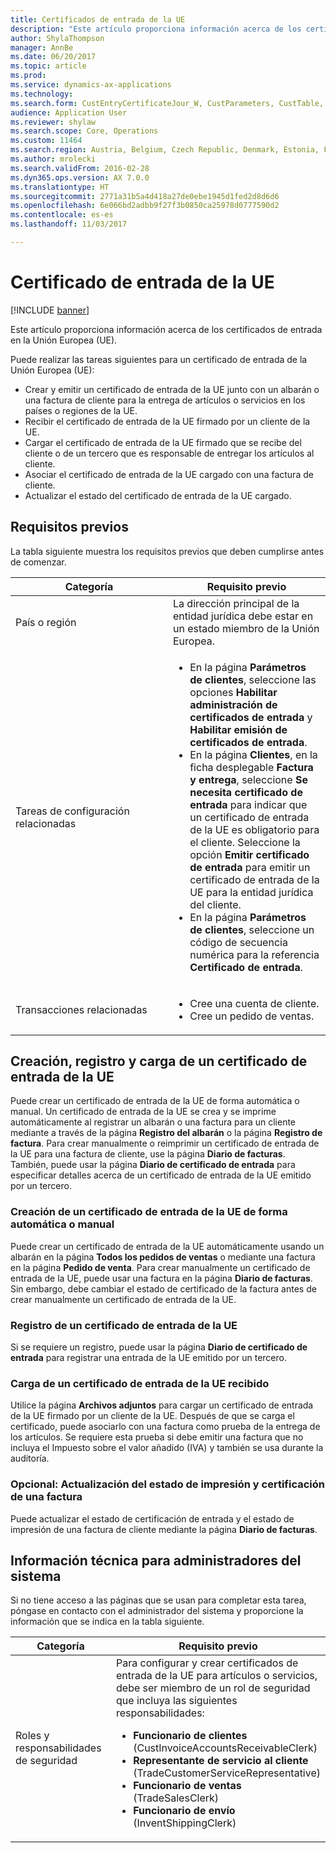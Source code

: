 ```yaml
---
title: Certificados de entrada de la UE
description: "Este artículo proporciona información acerca de los certificados de entrada en la Unión Europea (UE)."
author: ShylaThompson
manager: AnnBe
ms.date: 06/20/2017
ms.topic: article
ms.prod: 
ms.service: dynamics-ax-applications
ms.technology: 
ms.search.form: CustEntryCertificateJour_W, CustParameters, CustTable, SalesTable
audience: Application User
ms.reviewer: shylaw
ms.search.scope: Core, Operations
ms.custom: 11464
ms.search.region: Austria, Belgium, Czech Republic, Denmark, Estonia, Finland, France, Germany, Hungary, Ireland, Italy, Latvia, Lithuania, Netherlands, Poland, Spain, Sweden, United Kingdom
ms.author: mrolecki
ms.search.validFrom: 2016-02-28
ms.dyn365.ops.version: AX 7.0.0
ms.translationtype: HT
ms.sourcegitcommit: 2771a31b5a4d418a27de0ebe1945d1fed2d8d6d6
ms.openlocfilehash: 6e066bd2adbb9f27f3b0850ca25978d0777590d2
ms.contentlocale: es-es
ms.lasthandoff: 11/03/2017

---
```


# <a name="eu-entry-certificates"></a>Certificado de entrada de la UE

[!INCLUDE [banner](../includes/banner.md)]

Este artículo proporciona información acerca de los certificados de entrada en la Unión Europea (UE).

Puede realizar las tareas siguientes para un certificado de entrada de la Unión Europea (UE):

-   Crear y emitir un certificado de entrada de la UE junto con un albarán o una factura de cliente para la entrega de artículos o servicios en los países o regiones de la UE.
-   Recibir el certificado de entrada de la UE firmado por un cliente de la UE.
-   Cargar el certificado de entrada de la UE firmado que se recibe del cliente o de un tercero que es responsable de entregar los artículos al cliente.
-   Asociar el certificado de entrada de la UE cargado con una factura de cliente.
-   Actualizar el estado del certificado de entrada de la UE cargado.

## <a name="prerequisites"></a>Requisitos previos
La tabla siguiente muestra los requisitos previos que deben cumplirse antes de comenzar.

<table>
<colgroup>
<col width="50%" />
<col width="50%" />
</colgroup>
<thead>
<tr class="header">
<th>Categoría</th>
<th>Requisito previo</th>
</tr>
</thead>
<tbody>
<tr class="odd">
<td>País o región</td>
<td>La dirección principal de la entidad jurídica debe estar en un estado miembro de la Unión Europea.</td>
</tr>
<tr class="even">
<td>Tareas de configuración relacionadas</td>
<td><ul>
<li>En la página <strong>Parámetros de clientes</strong>, seleccione las opciones <strong>Habilitar administración de certificados de entrada</strong> y <strong>Habilitar emisión de certificados de entrada</strong>.</li>
<li>En la página <strong>Clientes</strong>, en la ficha desplegable <strong>Factura y entrega</strong>, seleccione <strong>Se necesita certificado de entrada</strong> para indicar que un certificado de entrada de la UE es obligatorio para el cliente. Seleccione la opción <strong>Emitir certificado de entrada</strong> para emitir un certificado de entrada de la UE para la entidad jurídica del cliente.</li>
<li>En la página <strong>Parámetros de clientes</strong>, seleccione un código de secuencia numérica para la referencia <strong>Certificado de entrada</strong>.</li>
</ul></td>
</tr>
<tr class="odd">
<td>Transacciones relacionadas</td>
<td><ul>
<li>Cree una cuenta de cliente.</li>
<li>Cree un pedido de ventas.</li>
</ul></td>
</tr>
</tbody>
</table>

## <a name="creating-registering-and-uploading-an-eu-entry-certificate"></a>Creación, registro y carga de un certificado de entrada de la UE
Puede crear un certificado de entrada de la UE de forma automática o manual. Un certificado de entrada de la UE se crea y se imprime automáticamente al registrar un albarán o una factura para un cliente mediante a través de la página **Registro del albarán** o la página **Registro de factura**. Para crear manualmente o reimprimir un certificado de entrada de la UE para una factura de cliente, use la página **Diario de facturas**. También, puede usar la página **Diario de certificado de entrada** para especificar detalles acerca de un certificado de entrada de la UE emitido por un tercero.

### <a name="creating-an-eu-entry-certificate-automatically-or-manually"></a>Creación de un certificado de entrada de la UE de forma automática o manual

Puede crear un certificado de entrada de la UE automáticamente usando un albarán en la página **Todos los pedidos de ventas** o mediante una factura en la página **Pedido de venta**. Para crear manualmente un certificado de entrada de la UE, puede usar una factura en la página **Diario de facturas**. Sin embargo, debe cambiar el estado de certificado de la factura antes de crear manualmente un certificado de entrada de la UE.

### <a name="registering-an-eu-entry-certificate"></a>Registro de un certificado de entrada de la UE

Si se requiere un registro, puede usar la página **Diario de certificado de entrada** para registrar una entrada de la UE emitido por un tercero.

### <a name="uploading-a-received-eu-entry-certificate"></a>Carga de un certificado de entrada de la UE recibido

Utilice la página **Archivos adjuntos** para cargar un certificado de entrada de la UE firmado por un cliente de la UE. Después de que se carga el certificado, puede asociarlo con una factura como prueba de la entrega de los artículos. Se requiere esta prueba si debe emitir una factura que no incluya el Impuesto sobre el valor añadido (IVA) y también se usa durante la auditoría.

### <a name="optional-updating-the-certification-status-and-printing-status-of-an-invoice"></a>Opcional: Actualización del estado de impresión y certificación de una factura

Puede actualizar el estado de certificación de entrada y el estado de impresión de una factura de cliente mediante la página **Diario de facturas**.

## <a name="technical-information-for-system-administrators"></a>Información técnica para administradores del sistema
Si no tiene acceso a las páginas que se usan para completar esta tarea, póngase en contacto con el administrador del sistema y proporcione la información que se indica en la tabla siguiente.

<table>
<colgroup>
<col width="50%" />
<col width="50%" />
</colgroup>
<thead>
<tr class="header">
<th>Categoría</th>
<th>Requisito previo</th>
</tr>
</thead>
<tbody>
<tr class="odd">
<td>Roles y responsabilidades de seguridad</td>
<td>Para configurar y crear certificados de entrada de la UE para artículos o servicios, debe ser miembro de un rol de seguridad que incluya las siguientes responsabilidades:
<ul>
<li><strong>Funcionario de clientes</strong> (CustInvoiceAccountsReceivableClerk)</li>
<li><strong>Representante de servicio al cliente</strong> (TradeCustomerServiceRepresentative)</li>
<li><strong>Funcionario de ventas</strong> (TradeSalesClerk)</li>
<li><strong>Funcionario de envío</strong> (InventShippingClerk)</li>
</ul></td>
</tr>
</tbody>
</table>






